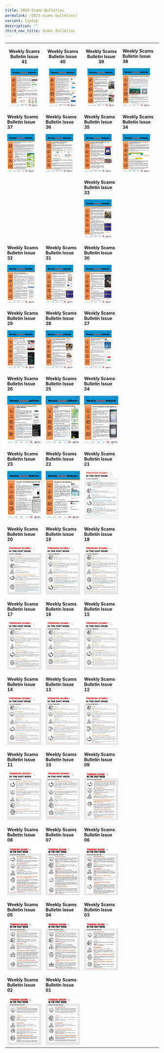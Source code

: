 ```yaml
---
title: 2023 Scams Bulletins
permalink: /2023-scams-bulletins/
variant: tiptap
description: ""
third_nav_title: Scams Bulletins
---
```

<table style="minWidth: 100px">
<colgroup>
<col>
<col>
<col>
<col>
</colgroup>
<tbody>
<tr>
<th rowspan="1" colspan="1">
<p><strong>Weekly Scams Bulletin Issue 41</strong>
</p><a class="isomer-image-wrapper" href="/files/2023%20Scams%20Bulletins/Dec%202023/WSB_Issue_41__29_Dec__final.pdf"><img style="width: 80%;" height="auto" width="100%" alt="" src="/images/Scams Bulletin Covers/2023 Bulletin Cover/2023_WSB_41.jpg"></a>
</th>
<th rowspan="1" colspan="1">
<p><strong>Weekly Scams Bulletin Issue 40</strong>
</p><a class="isomer-image-wrapper" href="/files/2023%20Scams%20Bulletins/Dec%202023/WSB_Issue_40__22_Dec_.pdf"><img style="width: 80%;" height="auto" width="100%" alt="" src="/images/Scams Bulletin Covers/2023 Bulletin Cover/2023_WSB_40.jpg"></a>
</th>
<th rowspan="1" colspan="1">
<p><strong>Weekly Scams Bulletin Issue 39</strong>
</p><a class="isomer-image-wrapper" href="/files/2023%20Scams%20Bulletins/Dec%202023/WSB_Issue_39__15_Dec_.pdf"><img style="width: 80%;" height="auto" width="100%" alt="" src="/images/Scams Bulletin Covers/2023 Bulletin Cover/2023_WSB_39.jpg"></a>
</th>
<td rowspan="1" colspan="1">
<p><strong>Weekly Scams Bulletin Issue 38</strong>
</p><a class="isomer-image-wrapper" href="/files/2023%20Scams%20Bulletins/Dec%202023/WSB_Issue_38__8_Dec_.pdf"><img style="width: 80%;" height="auto" width="100%" alt="" src="/images/Scams Bulletin Covers/2023 Bulletin Cover/2023_WSB_38.jpg"></a>
</td>
</tr>
<tr>
<td rowspan="1" colspan="1">
<p><strong>Weekly Scams Bulletin Issue 37</strong>
</p><a class="isomer-image-wrapper" href="/files/2023%20Scams%20Bulletins/Dec%202023/WSB_Issue_37__1_Dec_.pdf"><img style="width: 80%;" height="auto" width="100%" alt="" src="/images/Scams Bulletin Covers/2023 Bulletin Cover/2023_WSB_37.jpg"></a>
</td>
<td rowspan="1" colspan="1">
<p><strong>Weekly Scams Bulletin Issue 36</strong>
</p><a class="isomer-image-wrapper" href="/files/2023%20Scams%20Bulletins/Nov%202023/WSB_Issue_36.pdf"><img style="width: 80%;" height="auto" width="100%" alt="" src="/images/Scams Bulletin Covers/2023 Bulletin Cover/2023_WSB_36.jpg"></a>
</td>
<td rowspan="1" colspan="1">
<p><strong>Weekly Scams Bulletin Issue 35</strong>
</p><a class="isomer-image-wrapper" href="/files/2023%20Scams%20Bulletins/Nov%202023/WSB_Issue_35.pdf"><img style="width: 80%;" height="auto" width="100%" alt="" src="/images/Scams Bulletin Covers/2023 Bulletin Cover/2023_WSB_35.jpg"></a>
</td>
<td rowspan="1" colspan="1">
<p><strong>Weekly Scams Bulletin Issue 34</strong>
</p><a class="isomer-image-wrapper" href="/files/2023%20Scams%20Bulletins/Nov%202023/WSB_Issue_34_EngMdnMlyTml__10_Nov_.pdf"><img style="width: 80%;" height="auto" width="100%" alt="" src="/images/Scams Bulletin Covers/2023 Bulletin Cover/2023_WSB_34.jpg"></a>
</td>
</tr>
<tr>
<td rowspan="1" colspan="1">
<p></p>
</td>
<td rowspan="1" colspan="1">
<p></p>
</td>
<td rowspan="1" colspan="1">
<p><strong>Weekly Scams Bulletin Issue 33</strong>
</p><a class="isomer-image-wrapper" href="/files/2023%20Scams%20Bulletins/Nov%202023/WSB_Issue_33_EngMdnMlyTml__3_Nov_.pdf"><img style="width: 80%;" height="auto" width="100%" alt="" src="/images/Scams Bulletin Covers/2023 Bulletin Cover/2023_WSB_33.jpg"></a>
</td>
<td rowspan="1" colspan="1">
<p></p>
</td>
</tr>
<tr>
<td rowspan="1" colspan="1">
<p><strong>Weekly Scams Bulletin Issue 32</strong>
</p><a class="isomer-image-wrapper" href="/files/2023%20Scams%20Bulletins/Oct%202023/WSB_Issue_32_EngMdnMlyTml__27_Oct_.pdf"><img style="width: 80%;" height="auto" width="100%" alt="" src="/images/Scams Bulletin Covers/2023 Bulletin Cover/2023_WSB_32.jpg"></a>
</td>
<td rowspan="1" colspan="1">
<p><strong>Weekly Scams Bulletin Issue 31</strong>
</p><a class="isomer-image-wrapper" href="/files/2023%20Scams%20Bulletins/Oct%202023/WSB_Issue_31_EngMdnMlyTml__20_Oct_.pdf"><img style="width: 80%;" height="auto" width="100%" alt="" src="/images/Scams Bulletin Covers/2023 Bulletin Cover/2023_WSB_31.jpg"></a>
</td>
<td rowspan="1" colspan="1">
<p><strong>Weekly Scams Bulletin Issue 30</strong>
</p><a class="isomer-image-wrapper" href="/files/2023%20Scams%20Bulletins/Oct%202023/WSB_Issue_30_EngMdnMlyTml__13_Oct_.pdf"><img style="width: 80%;" height="auto" width="100%" alt="" src="/images/Scams Bulletin Covers/2023 Bulletin Cover/2023_WSB_30.jpg"></a>
</td>
<td rowspan="1" colspan="1">
<p></p>
</td>
</tr>
<tr>
<td rowspan="1" colspan="1">
<p><strong>Weekly Scams Bulletin Issue 29</strong>
</p><a class="isomer-image-wrapper" href="/files/2023%20Scams%20Bulletins/Oct%202023/WSB_Issue_29__6_Oct_.pdf"><img style="width: 80%;" height="auto" width="100%" alt="" src="/images/Scams Bulletin Covers/2023 Bulletin Cover/2023_WSB_29.jpg"></a>
</td>
<td rowspan="1" colspan="1">
<p><strong>Weekly Scams Bulletin Issue 28</strong>
</p><a class="isomer-image-wrapper" href="/files/2023%20Scams%20Bulletins/Sep%202023/WSB_Issue_28_EngMdnMlyTml.pdf"><img style="width: 80%;" height="auto" width="100%" alt="" src="/images/Scams Bulletin Covers/2023 Bulletin Cover/2023_WSB_28.jpg"></a>
</td>
<td rowspan="1" colspan="1">
<p><strong>Weekly Scams Bulletin Issue 27</strong>
</p><a class="isomer-image-wrapper" href="/files/2023%20Scams%20Bulletins/Sep%202023/Weekly_Scams_Bulletin_Issue_27_EngManMlyTml.pdf"><img style="width: 80%;" height="auto" width="100%" alt="" src="/images/Scams Bulletin Covers/2023 Bulletin Cover/2023_WSB_27.jpg"></a>
</td>
<td rowspan="1" colspan="1">
<p></p>
</td>
</tr>
<tr>
<td rowspan="1" colspan="1">
<p><strong>Weekly Scams Bulletin Issue 26</strong>
</p><a class="isomer-image-wrapper" href="/files/2023%20Scams%20Bulletins/Sep%202023/Weekly_Scams_Bulletin_Issue_26__EngManMlyTml_.pdf"><img style="width: 100%" height="auto" width="100%" alt="" src="/images/Scams Bulletin Covers/2023 Bulletin Cover/2023_WSB_26.jpg"></a>
</td>
<td rowspan="1" colspan="1">
<p><strong>Weekly Scams Bulletin Issue 25</strong>
</p><a class="isomer-image-wrapper" href="/files/2023%20Scams%20Bulletins/Sep%202023/WSB_Issue_25__EngManMlyTml_.pdf"><img style="width: 100%" height="auto" width="100%" alt="" src="/images/Scams Bulletin Covers/2023 Bulletin Cover/2023_WSB_25.jpg"></a>
</td>
<td rowspan="1" colspan="1">
<p><strong>Weekly Scams Bulletin Issue 24</strong>
</p><a class="isomer-image-wrapper" href="/files/2023%20Scams%20Bulletins/Sep%202023/WSB_Issue_24_EngManMlyTam.pdf"><img style="width: 100%" height="auto" width="100%" alt="" src="/images/Scams Bulletin Covers/2023 Bulletin Cover/2023_WSB_24.jpg"></a>
</td>
<td rowspan="1" colspan="1">
<p></p>
</td>
</tr>
<tr>
<td rowspan="1" colspan="1">
<p><strong>Weekly Scams Bulletin Issue 23</strong>
</p><a class="isomer-image-wrapper" href="/files/2023%20Scams%20Bulletins/Aug%202023/WSB_Issue_23_EngManMlyTml.pdf"><img style="width: 100%" height="auto" width="100%" alt="" src="/images/Scams Bulletin Covers/2023 Bulletin Cover/2023_WSB_23.jpg"></a>
</td>
<td rowspan="1" colspan="1">
<p><strong>Weekly Scams Bulletin Issue 22</strong>
</p><a class="isomer-image-wrapper" href="/files/2023%20Scams%20Bulletins/Aug%202023/WSB_Issue_22_EngManMlyTml__22_Jul_4_Aug_2023_.pdf"><img style="width: 100%" height="auto" width="100%" alt="" src="/images/Scams Bulletin Covers/2023 Bulletin Cover/2023_WSB_22.jpg"></a>
</td>
<td rowspan="1" colspan="1">
<p><strong>Weekly Scams Bulletin Issue 21</strong>
</p><a class="isomer-image-wrapper" href="/files/2023%20Scams%20Bulletins/Aug%202023/Weekly_Scams_Bulletin_Issue_21_EngManMlyTml__22_28_Jul_2023_.pdf"><img style="width: 100%" height="auto" width="100%" alt="" src="/images/Scams Bulletin Covers/2023 Bulletin Cover/2023_WSB_21.jpg"></a>
</td>
<td rowspan="1" colspan="1">
<p></p>
</td>
</tr>
<tr>
<td rowspan="1" colspan="1">
<p><strong>Weekly Scams Bulletin Issue 20</strong>
</p><a class="isomer-image-wrapper" href="/files/2023%20Scams%20Bulletins/Aug%202023/Weekly_Scams_Bulletin_Issue_20_v3_2_EngManMlyTml__15_21_Jul_2023_.pdf"><img style="width: 100%" height="auto" width="100%" alt="" src="/images/Scams Bulletin Covers/2023 Bulletin Cover/2023_WSB_20.jpg"></a>
</td>
<td rowspan="1" colspan="1">
<p><strong>Weekly Scams Bulletin Issue 19</strong>
</p><a class="isomer-image-wrapper" href="/files/2023%20Scams%20Bulletins/Jul%202023/Weekly_Scams_Bulletin_Issue_19_EngManMlyTam__8_to_14_Jul_2023_.pdf"><img style="width: 100%" height="auto" width="100%" alt="" src="/images/Scams Bulletin Covers/2023 Bulletin Cover/2023_WSB_19.jpg"></a>
</td>
<td rowspan="1" colspan="1">
<p><strong>Weekly Scams Bulletin Issue 18</strong>
</p><a class="isomer-image-wrapper" href="/files/2023%20Scams%20Bulletins/Jul%202023/Weekly_Scams_Bulletin_Issue_18_EngChiMalTam__1_to_7_Jul_2023_.pdf"><img style="width: 100%" height="auto" width="100%" alt="" src="/images/Scams Bulletin Covers/2023 Bulletin Cover/2023_WSB_18.jpg"></a>
</td>
<td rowspan="1" colspan="1">
<p></p>
</td>
</tr>
<tr>
<td rowspan="1" colspan="1">
<p><strong>Weekly Scams Bulletin Issue 17</strong>
</p><a class="isomer-image-wrapper" href="/files/2023%20Scams%20Bulletins/Jul%202023/Weekly_Scams_Bulletin_Issue_17_EngChiMalTam__24_to_30_Jun_2023_.pdf"><img style="width: 100%" height="auto" width="100%" alt="" src="/images/Scams Bulletin Covers/2023 Bulletin Cover/2023_WSB_17.jpg"></a>
</td>
<td rowspan="1" colspan="1">
<p><strong>Weekly Scams Bulletin Issue 16</strong>
</p><a class="isomer-image-wrapper" href="/files/2023%20Scams%20Bulletins/Jul%202023/Weekly_Scams_Bulletin_Issue_16_EngChiMalTam__17_to_23_Jun_2023.pdf"><img style="width: 100%" height="auto" width="100%" alt="" src="/images/Scams Bulletin Covers/2023 Bulletin Cover/2023_WSB_16.jpg"></a>
</td>
<td rowspan="1" colspan="1">
<p><strong>Weekly Scams Bulletin Issue 15</strong>
</p><a class="isomer-image-wrapper" href="/files/2023%20Scams%20Bulletins/Jun%202023/Weekly_Scams_Bulletin_Issue_15_v2_EngChiMalTam__10_to_16_Jun_2023_.pdf"><img style="width: 100%" height="auto" width="100%" alt="" src="/images/Scams Bulletin Covers/2023 Bulletin Cover/2023_WSB_15.jpg"></a>
</td>
<td rowspan="1" colspan="1">
<p></p>
</td>
</tr>
<tr>
<td rowspan="1" colspan="1">
<p><strong>Weekly Scams Bulletin Issue 14</strong>
</p><a class="isomer-image-wrapper" href="/files/2023%20Scams%20Bulletins/Jun%202023/Weekly_Scams_Bulletin_Issue_14_EngChiMalTam__3_to_9_Jun_2023_.pdf"><img style="width: 100%" height="auto" width="100%" alt="" src="/images/Scams Bulletin Covers/2023 Bulletin Cover/2023_WSB_14.jpg"></a>
</td>
<td rowspan="1" colspan="1">
<p><strong>Weekly Scams Bulletin Issue 13</strong>
</p><a class="isomer-image-wrapper" href="/files/2023%20Scams%20Bulletins/Jun%202023/Weekly_Scams_Bulletin_Issue_13_EngChiMalTam__27_May_to_2_Jun_2023_.pdf"><img style="width: 100%" height="auto" width="100%" alt="" src="/images/Scams Bulletin Covers/2023 Bulletin Cover/2023_WSB_13.jpg"></a>
</td>
<td rowspan="1" colspan="1">
<p><strong>Weekly Scams Bulletin Issue 12</strong>
</p><a class="isomer-image-wrapper" href="/files/2023%20Scams%20Bulletins/Jun%202023/Weekly_Scams_Bulletin_Issue_12_EngChiMalTam__20_to_26_May_2023_.pdf"><img style="width: 100%" height="auto" width="100%" alt="" src="/images/Scams Bulletin Covers/2023 Bulletin Cover/2023_WSB_12.jpg"></a>
</td>
<td rowspan="1" colspan="1">
<p></p>
</td>
</tr>
<tr>
<td rowspan="1" colspan="1">
<p><strong>Weekly Scams Bulletin Issue 11</strong>
</p><a class="isomer-image-wrapper" href="/files/2023%20Scams%20Bulletins/Jun%202023/Weekly_Scams_Bulletin_Issue_11__finalised_copy_.pdf"><img style="width: 100%" height="auto" width="100%" alt="" src="/images/Scams Bulletin Covers/2023 Bulletin Cover/2023_WSB_11.jpg"></a>
</td>
<td rowspan="1" colspan="1">
<p><strong>Weekly Scams Bulletin Issue 10</strong>
</p><a class="isomer-image-wrapper" href="/files/2023%20Scams%20Bulletins/May%202023/Weekly_Scams_Bulletin_Issue_10_EngChiMalTam__6_to_12_May_2023_.pdf"><img style="width: 100%" height="auto" width="100%" alt="" src="/images/Scams Bulletin Covers/2023 Bulletin Cover/2023_WSB_10.jpg"></a>
</td>
<td rowspan="1" colspan="1">
<p><strong>Weekly Scams Bulletin Issue 09</strong>
</p><a class="isomer-image-wrapper" href="/files/2023%20Scams%20Bulletins/May%202023/Weekly_Scams_Bulletin_09.pdf"><img style="width: 100%" height="auto" width="100%" alt="" src="/images/Scams Bulletin Covers/2023 Bulletin Cover/2023_WSB_09.jpg"></a>
</td>
<td rowspan="1" colspan="1">
<p></p>
</td>
</tr>
<tr>
<td rowspan="1" colspan="1">
<p><strong>Weekly Scams Bulletin Issue 08</strong>
</p><a class="isomer-image-wrapper" href="/files/2023%20Scams%20Bulletins/May%202023/Weekly_Scams_Bulletin_08.pdf"><img style="width: 100%" height="auto" width="100%" alt="" src="/images/Scams Bulletin Covers/2023 Bulletin Cover/2023_WSB_08.jpg"></a>
</td>
<td rowspan="1" colspan="1">
<p><strong>Weekly Scams Bulletin Issue 07</strong>
</p><a class="isomer-image-wrapper" href="/files/2023%20Scams%20Bulletins/May%202023/Weekly_Scams_Bulletin_07.pdf"><img style="width: 100%" height="auto" width="100%" alt="" src="/images/Scams Bulletin Covers/2023 Bulletin Cover/2023_WSB_07.jpg"></a>
</td>
<td rowspan="1" colspan="1">
<p><strong>Weekly Scams Bulletin Issue 06</strong>
</p><a class="isomer-image-wrapper" href="/files/2023%20Scams%20Bulletins/Apr%202023/Weekly_Scams_Bulletin_06.pdf"><img style="width: 100%" height="auto" width="100%" alt="" src="/images/Scams Bulletin Covers/2023 Bulletin Cover/2023_WSB_06.jpg"></a>
</td>
<td rowspan="1" colspan="1">
<p></p>
</td>
</tr>
<tr>
<td rowspan="1" colspan="1">
<p><strong>Weekly Scams Bulletin Issue 05</strong>
</p><a class="isomer-image-wrapper" href="/files/2023%20Scams%20Bulletins/Apr%202023/Weekly_Scams_Bulletin_05.pdf"><img style="width: 100%" height="auto" width="100%" alt="" src="/images/Scams Bulletin Covers/2023 Bulletin Cover/2023_WSB_05.jpg"></a>
</td>
<td rowspan="1" colspan="1">
<p><strong>Weekly Scams Bulletin Issue 04</strong>
</p><a class="isomer-image-wrapper" href="/files/2023%20Scams%20Bulletins/Apr%202023/Weekly_Scams_Bulletin_04.pdf"><img style="width: 100%" height="auto" width="100%" alt="" src="/images/Scams Bulletin Covers/2023 Bulletin Cover/2023_WSB_04.jpg"></a>
</td>
<td rowspan="1" colspan="1">
<p><strong>Weekly Scams Bulletin Issue 03</strong>
</p><a class="isomer-image-wrapper" href="/files/2023%20Scams%20Bulletins/Apr%202023/Weekly_Scams_Bulletin_03.pdf"><img style="width: 100%" height="auto" width="100%" alt="" src="/images/Scams Bulletin Covers/2023 Bulletin Cover/2023_WSB_03.jpg"></a>
</td>
<td rowspan="1" colspan="1">
<p></p>
</td>
</tr>
<tr>
<td rowspan="1" colspan="1">
<p><strong>Weekly Scams Bulletin Issue 02</strong>
</p><a class="isomer-image-wrapper" href="/files/2023%20Scams%20Bulletins/Mar%202023/Weekly_Scams_Bulletin_02.pdf"><img style="width: 100%" height="auto" width="100%" alt="" src="/images/Scams Bulletin Covers/2023 Bulletin Cover/2023_WSB_02.jpg"></a>
</td>
<td rowspan="1" colspan="1">
<p><strong>Weekly Scams Bulletin Issue 01</strong>
</p><a class="isomer-image-wrapper" href="/files/2023%20Scams%20Bulletins/Mar%202023/Weekly_Scams_Bulletin_01.pdf"><img style="width: 100%" height="auto" width="100%" alt="" src="/images/Scams Bulletin Covers/2023 Bulletin Cover/2023_WSB_01.jpg"></a>
</td>
<td rowspan="1" colspan="1">
<p></p>
</td>
<td rowspan="1" colspan="1">
<p></p>
</td>
</tr>
</tbody>
</table>
<p></p>